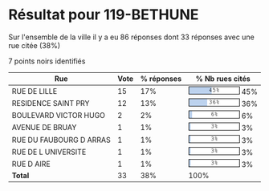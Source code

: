 # Résultat pour 119-BETHUNE

Sur l'ensemble de la ville il y a eu 86 réponses dont 33 réponses avec une rue citée (38%)

7 points noirs identifiés

| Rue | Vote | % réponses | % Nb rues cités|
|-----|------|------------|----------------|
| RUE DE LILLE | 15 | 17% | <img src="../../img/bar_45.gif" />&nbsp;45%|
| RESIDENCE SAINT PRY | 12 | 13% | <img src="../../img/bar_36.gif" />&nbsp;36%|
| BOULEVARD VICTOR HUGO | 2 | 2% | <img src="../../img/bar_6.gif" />&nbsp;6%|
| AVENUE DE BRUAY | 1 | 1% | <img src="../../img/bar_3.gif" />&nbsp;3%|
| RUE DU FAUBOURG D ARRAS | 1 | 1% | <img src="../../img/bar_3.gif" />&nbsp;3%|
| RUE DE L UNIVERSITE | 1 | 1% | <img src="../../img/bar_3.gif" />&nbsp;3%|
| RUE D AIRE | 1 | 1% | <img src="../../img/bar_3.gif" />&nbsp;3%|
| **Total** | 33 | 38% | 100%|
